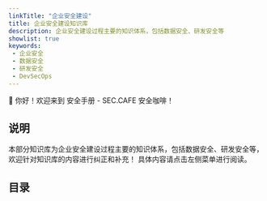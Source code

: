 ```yaml
---
linkTitle: "企业安全建设"
title: 企业安全建设知识库
description: 企业安全建设过程主要的知识体系，包括数据安全、研发安全等
showlist: true
keywords:
 - 企业安全
 - 数据安全
 - 研发安全
 - DevSecOps
---
```


👋 你好！欢迎来到 安全手册 - SEC.CAFE 安全咖啡！

## 说明

本部分知识库为企业安全建设过程主要的知识体系，包括数据安全、研发安全等，欢迎针对知识库的内容进行纠正和补充！
具体内容请点击左侧菜单进行阅读。

## 目录


